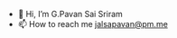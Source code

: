- 👋 Hi, I’m G.Pavan Sai Sriram 
- 📫 How to reach me 
    jalsapavan@pm.me


<!---
thejalsapavan/thejalsapavan is a ✨ special ✨ repository because its `README.md` (this file) appears on your GitHub profile.
You can click the Preview link to take a look at your changes.
--->
